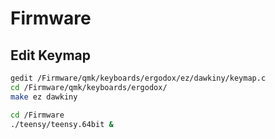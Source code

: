 # Firmware


## Edit Keymap

```sh
gedit /Firmware/qmk/keyboards/ergodox/ez/dawkiny/keymap.c
cd /Firmware/qmk/keyboards/ergodox/
make ez dawkiny

cd /Firmware
./teensy/teensy.64bit &

